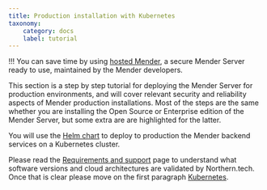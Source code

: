 ```yaml
---
title: Production installation with Kubernetes
taxonomy:
    category: docs
    label: tutorial
---
```


!!! You can save time by using [hosted Mender](https://hosted.mender.io?target=_blank), a secure Mender Server ready to use, maintained by the Mender developers.


This section is a step by step tutorial for deploying the Mender Server for production environments, and will cover relevant security and reliability aspects of Mender production installations. Most of the steps are the same whether you are installing the Open Source or Enterprise edition of the Mender Server, but some extra are are highlighted for the latter.

You will use the [Helm chart](https://github.com/mendersoftware/mender-helm) to
deploy to production the Mender backend services on a Kubernetes cluster.

Please read the [Requirements and support](01.Requirements-and-support/docs.md) page to understand what software versions and cloud architectures are validated by Northern.tech.
Once that is clear please move on the first paragraph [Kubernetes](./01.Kubernetes).



